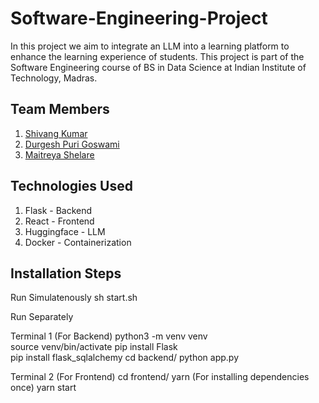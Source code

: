 # Software-Engineering-Project

In this project we aim to integrate an LLM into a learning platform to enhance the learning experience of students.
This project is part of the Software Engineering course of BS in Data Science at Indian Institute of Technology, Madras.

## Team Members

1. [Shivang Kumar](www.github.com/kumar-shivang)
2. [Durgesh Puri Goswami](www.github.com/Durgesh-prog)
3. [Maitreya Shelare](www.github.com/maitreyashelare)

## Technologies Used

1. Flask - Backend
2. React - Frontend
3. Huggingface - LLM
4. Docker - Containerization


## Installation Steps

Run Simulatenously
sh start.sh


Run Separately

Terminal 1 (For Backend)
python3 -m venv venv   
source venv/bin/activate 
pip install Flask       
pip install flask_sqlalchemy
cd backend/
python app.py

Terminal 2 (For Frontend)
cd frontend/
yarn (For installing dependencies once)
yarn start
